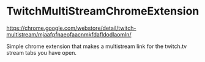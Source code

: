 # TwitchMultiStreamChromeExtension
https://chrome.google.com/webstore/detail/twitch-multistream/mjaafpfnaeofaacnmkfdafldodlaomln/

Simple chrome extension that makes a multistream link for the twitch.tv stream tabs you have open.

